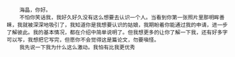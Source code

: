         海晶，你好。
        不怕你笑话我，我好久好久没有这么想要去认识一个人。当看到你第一张照片里那明眸善睐，我就被深深地吸引了，我知道你是我想要认识的姑娘，我期盼着你能通过我的申请，进一步了解彼此。我的基本情况，都在介绍中简单说明了。但我想更多的让你了解一下我，还有好多字可以写，我想把它写完，但愿你不会觉得这是篇论文，勿要嗔怪。
        我先说一下我为什么这么激动。我怕有比我更优秀
